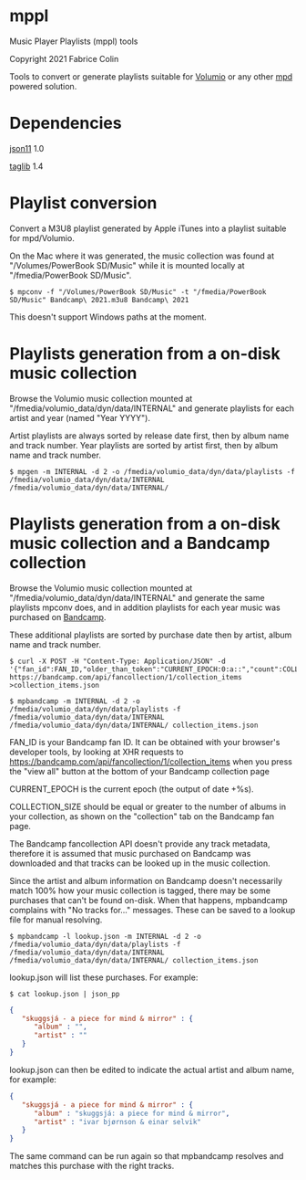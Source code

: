 # mppl
Music Player Playlists (mppl) tools

Copyright 2021 Fabrice Colin <fabrice dot colin at gmail dot com>

Tools to convert or generate playlists suitable for [Volumio](https://volumio.com/en/) or any other [mpd](https://www.musicpd.org/) powered solution.

# Dependencies

[json11](https://github.com/dropbox/json11) 1.0

[taglib](http://taglib.github.io/) 1.4

# Playlist conversion

Convert a M3U8 playlist generated by Apple iTunes into a playlist suitable for mpd/Volumio.

On the Mac where it was generated, the music collection was found at "/Volumes/PowerBook SD/Music" while it is mounted locally at "/fmedia/PowerBook SD/Music".

```shell
$ mpconv -f "/Volumes/PowerBook SD/Music" -t "/fmedia/PowerBook SD/Music" Bandcamp\ 2021.m3u8 Bandcamp\ 2021
```

This doesn't support Windows paths at the moment.

# Playlists generation from a on-disk music collection

Browse the Volumio music collection mounted at "/fmedia/volumio_data/dyn/data/INTERNAL" and generate playlists for each artist and year (named "Year YYYY").

Artist playlists are always sorted by release date first, then by album name and track number. Year playlists are sorted by artist first, then by album name and track number.

```shell
$ mpgen -m INTERNAL -d 2 -o /fmedia/volumio_data/dyn/data/playlists -f /fmedia/volumio_data/dyn/data/INTERNAL /fmedia/volumio_data/dyn/data/INTERNAL/
```

# Playlists generation from a on-disk music collection and a Bandcamp collection

Browse the Volumio music collection mounted at "/fmedia/volumio_data/dyn/data/INTERNAL" and generate the same playlists mpconv does, and in addition playlists for each year music was purchased on [Bandcamp](https://bandcamp.com/).

These additional playlists are sorted by purchase date then by artist, album name and track number.

```shell
$ curl -X POST -H "Content-Type: Application/JSON" -d '{"fan_id":FAN_ID,"older_than_token":"CURRENT_EPOCH:0:a::","count":COLLECTION_SIZE}' https://bandcamp.com/api/fancollection/1/collection_items >collection_items.json

$ mpbandcamp -m INTERNAL -d 2 -o /fmedia/volumio_data/dyn/data/playlists -f /fmedia/volumio_data/dyn/data/INTERNAL /fmedia/volumio_data/dyn/data/INTERNAL/ collection_items.json
```

FAN_ID is your Bandcamp fan ID. It can be obtained with your browser's developer tools, by looking at XHR requests to https://bandcamp.com/api/fancollection/1/collection_items when you press the "view all" button at the bottom of your Bandcamp collection page

CURRENT_EPOCH is the current epoch (the output of date +%s).

COLLECTION_SIZE should be equal or greater to the number of albums in your collection, as shown on the "collection" tab on the Bandcamp fan page.

The Bandcamp fancollection API doesn't provide any track metadata, therefore it is assumed that music purchased on Bandcamp was downloaded and that tracks can be looked up in the music collection.

Since the artist and album information on Bandcamp doesn't necessarily match 100% how your music collection is tagged, there may be some purchases that can't be found on-disk. When that happens, mpbandcamp complains with "No tracks for..." messages. These can be saved to a lookup file for manual resolving.

```shell
$ mpbandcamp -l lookup.json -m INTERNAL -d 2 -o /fmedia/volumio_data/dyn/data/playlists -f /fmedia/volumio_data/dyn/data/INTERNAL /fmedia/volumio_data/dyn/data/INTERNAL/ collection_items.json
```

lookup.json will list these purchases. For example:

```shell
$ cat lookup.json | json_pp
```

```json
{
   "skuggsjá - a piece for mind & mirror" : {
      "album" : "",
      "artist" : ""
   }
}
```

lookup.json can then be edited to indicate the actual artist and album name, for example:

```json
{
   "skuggsjá - a piece for mind & mirror" : {
      "album" : "skuggsjá: a piece for mind & mirror",
      "artist" : "ivar bjørnson & einar selvik"
   }
}
```

The same command can be run again so that mpbandcamp resolves and matches this purchase with the right tracks.

